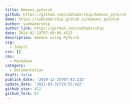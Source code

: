 ```yaml
---
title: Kmeans_pytorch
github: https://github.com/subhadarship/kmeans_pytorch
demo: https://subhadarship.github.io/kmeans_pytorch
author: subhadarship
author_link: https://github.com/subhadarship
date: 2024-02-19T07:49:09.452Z
description: kmeans using PyTorch
ssg:
  - Jekyll
css: []
cms:
  - Markdown
category:
  - Documentation
draft: false
publish_date: '2019-12-25T07:43:23Z'
update_date: '2022-03-31T19:55:42Z'
github_star: 412
github_fork: 67
---
```

